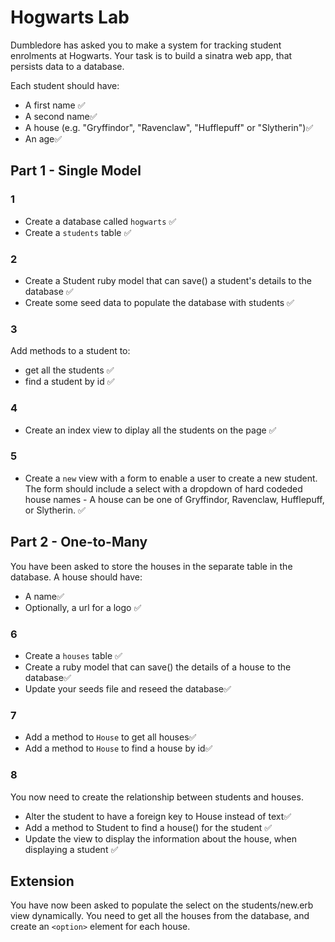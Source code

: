 # Hogwarts Lab

Dumbledore has asked you to make a system for tracking student enrolments at Hogwarts. Your task is to build a sinatra web app, that persists data to a database.

Each student should have:

- A first name :white_check_mark:
- A second name:white_check_mark:
- A house (e.g. "Gryffindor", "Ravenclaw", "Hufflepuff" or "Slytherin"):white_check_mark:
- An age:white_check_mark:

## Part 1 - Single Model

### 1

- Create a database called `hogwarts` :white_check_mark:
- Create a `students` table :white_check_mark:

### 2

- Create a Student ruby model that can save() a student's details to the database :white_check_mark:
- Create some seed data to populate the database with students :white_check_mark:

### 3

Add methods to a student to:

- get all the students :white_check_mark:
- find a student by id :white_check_mark:

### 4

- Create an index view to diplay all the students on the page :white_check_mark:

### 5

- Create a `new` view with a form to enable a user to create a new student. The form should include a select with a dropdown of hard codeded house names - A house can be one of Gryffindor, Ravenclaw, Hufflepuff, or Slytherin. :white_check_mark:

## Part 2 - One-to-Many

You have been asked to store the houses in the separate table in the database. A house should have:

- A name:white_check_mark:
- Optionally, a url for a logo :white_check_mark:

### 6

- Create a `houses` table :white_check_mark:
- Create a ruby model that can save() the details of a house to the database:white_check_mark:
- Update your seeds file and reseed the database:white_check_mark:

### 7

- Add a method to `House` to get all houses:white_check_mark:
- Add a method to `House` to find a house by id:white_check_mark:

### 8

You now need to create the relationship between students and houses.

- Alter the student to have a foreign key to House instead of text:white_check_mark:
- Add a method to Student to find a house() for the student :white_check_mark:
- Update the view to display the information about the house, when displaying a student :white_check_mark:

## Extension

You have now been asked to populate the select on the students/new.erb view dynamically. You need to get all the houses from the database, and create an `<option>` element for each house.
